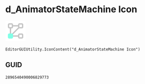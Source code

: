 # d_AnimatorStateMachine Icon
![](/img/d_AnimatorStateMachine%20Icon.png)

``` CSharp
EditorGUIUtility.IconContent("d_AnimatorStateMachine Icon")
```
## GUID
```
2896540490006829773
```
